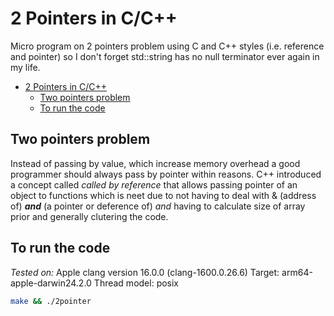 # 2 Pointers in C/C++

Micro program on 2 pointers problem using C and C++ styles (i.e. reference and pointer) so I don't forget std::string has no null terminator ever again in my life.

- [2 Pointers in C/C++](#2-pointers-in-cc)
  - [Two pointers problem](#two-pointers-problem)
  - [To run the code](#to-run-the-code)

## Two pointers problem

Instead of passing by value, which increase memory overhead a good programmer should always pass by pointer within reasons. C++ introduced a concept called *called by reference* that allows passing pointer of an object to functions which is neet due to not having to deal with & (address of) ***and*** (a pointer or deference of) *and* having to calculate size of array prior and generally clutering the code.

## To run the code

*Tested on:*
Apple clang version 16.0.0 (clang-1600.0.26.6)
Target: arm64-apple-darwin24.2.0
Thread model: posix

```bash
make && ./2pointer
```
